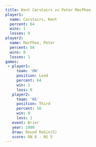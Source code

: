```yaml
---
title: Kent Carstairs vs Peter MacPhee
player1:               
  name: Carstairs, Kent
  percent: 64          
  wins: 1              
  losses: 0            
player2:               
  name: MacPhee, Peter 
  percent: 56          
  wins: 0              
  losses: 1            
games:
 - player1:        
     team: 'ON'    
     position: Lead
     percent: 64   
     win: 1        
     loss: 0       
   player2:         
     team: 'NS'     
     position: Third
     percent: 56    
     win: 0         
     loss: 1        
   event: Brier        
   year: 1980          
   draw: Round Robin(5)
   score: ON 8 - NS 5  
---
```

